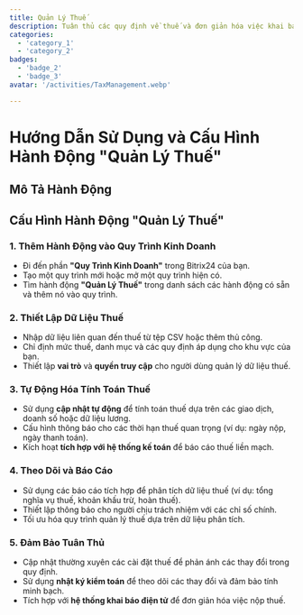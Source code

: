 ```yaml
---
title: Quản Lý Thuế
description: Tuân thủ các quy định về thuế và đơn giản hóa việc khai báo.
categories: 
  - 'category_1'
  - 'category_2'
badges: 
  - 'badge_2'
  - 'badge_3'
avatar: '/activities/TaxManagement.webp'

---
```

# Hướng Dẫn Sử Dụng và Cấu Hình Hành Động "Quản Lý Thuế"

## Mô Tả Hành Động

## **Cấu Hình Hành Động "Quản Lý Thuế"**

### 1. Thêm Hành Động vào Quy Trình Kinh Doanh
- Đi đến phần **"Quy Trình Kinh Doanh"** trong Bitrix24 của bạn.
- Tạo một quy trình mới hoặc mở một quy trình hiện có.
- Tìm hành động **"Quản Lý Thuế"** trong danh sách các hành động có sẵn và thêm nó vào quy trình.

### 2. Thiết Lập Dữ Liệu Thuế
- Nhập dữ liệu liên quan đến thuế từ tệp CSV hoặc thêm thủ công.
- Chỉ định mức thuế, danh mục và các quy định áp dụng cho khu vực của bạn.
- Thiết lập **vai trò** và **quyền truy cập** cho người dùng quản lý dữ liệu thuế.

### 3. Tự Động Hóa Tính Toán Thuế
- Sử dụng **cập nhật tự động** để tính toán thuế dựa trên các giao dịch, doanh số hoặc dữ liệu lương.
- Cấu hình thông báo cho các thời hạn thuế quan trọng (ví dụ: ngày nộp, ngày thanh toán).
- Kích hoạt **tích hợp với hệ thống kế toán** để báo cáo thuế liền mạch.

### 4. Theo Dõi và Báo Cáo
- Sử dụng các báo cáo tích hợp để phân tích dữ liệu thuế (ví dụ: tổng nghĩa vụ thuế, khoản khấu trừ, hoàn thuế).
- Thiết lập thông báo cho người chịu trách nhiệm với các chỉ số chính.
- Tối ưu hóa quy trình quản lý thuế dựa trên dữ liệu phân tích.

### 5. Đảm Bảo Tuân Thủ
- Cập nhật thường xuyên các cài đặt thuế để phản ánh các thay đổi trong quy định.
- Sử dụng **nhật ký kiểm toán** để theo dõi các thay đổi và đảm bảo tính minh bạch.
- Tích hợp với **hệ thống khai báo điện tử** để đơn giản hóa việc nộp thuế.